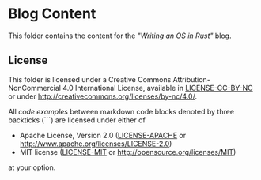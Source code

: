# Blog Content

This folder contains the content for the _"Writing an OS in Rust"_ blog.

## License

This folder is licensed under a Creative Commons Attribution-NonCommercial 4.0 International License, available in [LICENSE-CC-BY-NC](LICENSE-CC-BY-NC) or under <http://creativecommons.org/licenses/by-nc/4.0/>.

All _code examples_ between markdown code blocks denoted by three backticks (`\``) are licensed under either of

- Apache License, Version 2.0 ([LICENSE-APACHE](../../LICENSE-APACHE) or
  http://www.apache.org/licenses/LICENSE-2.0)
- MIT license ([LICENSE-MIT](../../LICENSE-MIT) or http://opensource.org/licenses/MIT)

at your option.